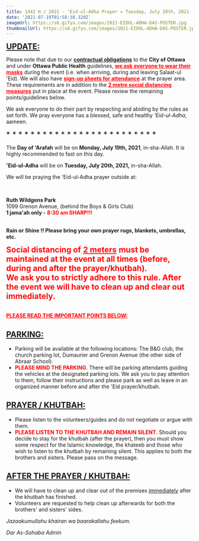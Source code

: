 ```yaml
---
title: 1442 H / 2021 - 'Eid-ul-Adha Prayer = Tuesday, July 20th, 2021
date: '2021-07-19T01:58:38.320Z'
imageUrl: https://s6.gifyu.com/images/2021-EIDUL-ADHA-DAS-POSTER.jpg
thumbnailUrl: https://s6.gifyu.com/images/2021-EIDUL-ADHA-DAS-POSTER.jpg
---
```



<span style="text-decoration: underline; font-size: 150%">**UPDATE:**</span>

Please note that due to our <span style="text-decoration: underline">**contractual obligations**</span> to the **City of Ottawa** and under **Ottawa Public Health** guidelines, <span style="color: red; text-decoration: underline">**we ask everyone to wear their masks**</span> during the event (i.e. when arriving, during and leaving Salaat-ul 'Eid). We will also have <span style="color: red; text-decoration: underline">**sign-up sheets for attendance**</span> at the prayer area. These requirements are in addition to the <span style="color: red; text-decoration: underline">**2 metre social distancing measures**</span> put in place at the event. Please review the remaining points/guidelines below.

We ask everyone to do their part by respecting and abiding by the rules as set forth. We pray everyone has a blessed, safe and healthy *'Eid-ul-Adha*, aameen.

<span style="font-size: 150%">\* \* \* \* \* \* \* \* \* \* \* \* \* \* \* \* \* \* \* \* \* \* \* \* \*</span>

The **Day of 'Arafah** will be on **Monday, July 19th, 2021**, in-sha-Allah. It is highly recommended to fast on this day.

**'Eid-ul-Adha** will be on **Tuesday, July 20th, 2021,** in-sha-Allah.

We will be praying the 'Eid-ul-Adha prayer outside at:

<br/>

**Ruth Wildgens Park**<br/>
1099 Grenon Avenue, (behind the Boys & Girls Club)<br/>
**1 jama'ah only -** <span style="color: red">**8:30 am SHARP!!!**</span><br/><br/>

**Rain or Shine !!  Please bring your own prayer rugs, blankets, umbrellas, etc.**

<span style="color: red; font-size: 150%">**Social distancing of** <span style="text-decoration: underline">**2 meters**</span> **must be maintained at the event at all times (before, during and after the prayer/khutbah).**<br/>
**We ask you to strictly adhere to this rule. After the event we will have to clean up and clear out immediately.**</span><br/><br/>

<span style="color: red; text-decoration: underline">**PLEASE READ THE IMPORTANT POINTS BELOW:**</span>

## <span style="text-decoration: underline">**PARKING:**</span>

- Parking will be available at the following locations: The B&G club, the church parking lot, Dumaurier and Grenon Avenue (the other side of Abraar School).
- <span style="color: red">**PLEASE MIND THE PARKING**</span>. There will be parking attendants guiding the vehicles at the designated parking lots. We ask you to pay attention to them, follow their instructions and please park as well as leave in an organized manner before and after the 'Eid prayer/khutbah.

## <span style="text-decoration: underline">**PRAYER / KHUTBAH**:</span>

- Please listen to the volunteers/guides and do not negotiate or argue with them.
- <span style="color: red">**PLEASE LISTEN TO THE KHUTBAH AND REMAIN SILENT.**</span> Should you decide to stay for the khutbah (after the prayer), then you must show some respect for the Islamic knowledge, the khateeb and those who wish to listen to the khutbah by remaining silent. This applies to both the brothers and sisters. Please pass on the message.

## <span style="text-decoration: underline">**AFTER THE PRAYER / KHUTBAH:**</span>

- We will have to clean up and clear out of the premises <span style="text-decoration: underline">immediately</span> after the khutbah has finished.
- Volunteers are requested to help clean up afterwards for both the brothers' and sisters' sides.


_Jazaakumullahu khairan wa baarakallahu feekum._


_Dar As-Sahaba Admin_
